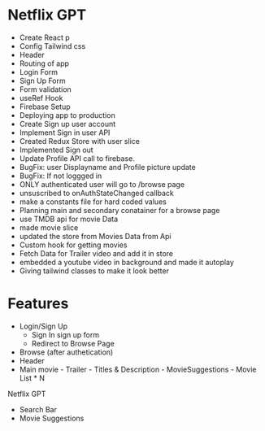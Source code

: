 # Netflix GPT

- Create React p 
- Config Tailwind css
- Header
- Routing of app
- Login Form
- Sign Up Form
- Form validation
- useRef Hook
- Firebase Setup
- Deploying app to production
- Create Sign up user account
- Implement Sign in user API
- Created Redux Store with user slice
- Implemented Sign out 
- Update Profile API call to firebase.
- BugFix: user Displayname and Profile picture update
- BugFix: If not loggged in
- ONLY authenticated user will go to /browse page
- unsuscribed to onAuthStateChanged  callback
- make a constants file for hard coded values
- Planning main and secondary conatainer for a browse page
- use TMDB api for movie Data
- made movie slice 
- updated the store from Movies Data from Api
- Custom hook for getting movies
- Fetch Data for Trailer video and add it in store
- embedded a youtube video in background and made it autoplay
- Giving tailwind classes to make it look better



# Features
- Login/Sign Up
    - Sign In sign up form
    - Redirect to Browse Page
- Browse (after authetication)
- Header
- Main movie 
      - Trailer
      - Titles & Description
      - MovieSuggestions
        - Movie List * N

Netflix GPT
- Search Bar
- Movie Suggestions